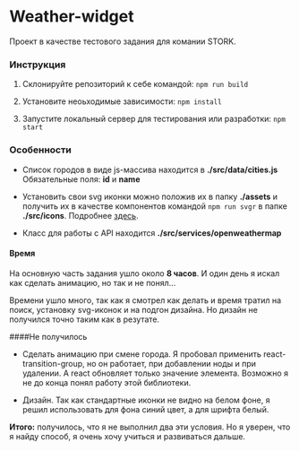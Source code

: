 # Weather-widget

Проект в качестве тестового задания для комании STORK.

### Инструкция

1) Склонируйте репозиторий к себе командой: `npm run build`

2) Установите неоьходимые зависимости: `npm install`

3) Запустите локальный сервер для тестирования или разработки: `npm start`

### Особенности

- Список городов в виде js-массива находится в **./src/data/cities.js**
Обязательные поля: **id** и **name**

- Установить свои svg иконки можно положив их в папку **./assets** 
и получить их в качестве компонентов командой `npm run svgr` в папке **./src/icons**. Подробнее [здесь](https://www.smooth-code.com/open-source/svgr/).

- Класс для работы с API находится **./src/services/openweathermap** 

#### Время

На основную часть задания ушло около **8 часов**. И один день я искал как сделать анимацию, но так и не понял...

Времени ушло много, так как я смотрел как делать и время тратил на поиск, установку svg-иконок и на подгон дизайна. Но дизайн не получился точно таким как в резутате.

####Не получилось

- Сделать анимацию при смене города. Я пробовал применить react-transition-group, но он работает, при добавлении ноды и при удалении. А react обновляет только значение элемента. Возможно я не до конца понял работу этой библиотеки.

- Дизайн. Так как стандартные иконки не видно на белом фоне, я решил использовать для фона синий цвет, а для шрифта белый. 

**Итого:** получилось, что я не выполнил два эти условия. Но я уверен, что я найду способ, я очень хочу учиться и развиваться дальше.
